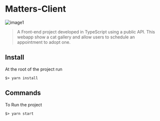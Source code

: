 # Matters-Client
![image1](https://img.shields.io/badge/language-TypeScript-blue)
> A Front-end project developed in TypeScript using a public API.
> This webapp show a cat gallery and allow users to schedule an appointment to adopt one.


## Install
At the root of the project run
```
$> yarn install
```

## Commands
To Run the project
```
$> yarn start
```
